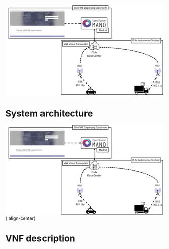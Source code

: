 ![Automotive](/uploads/automotive/automotive.png "Automotive")<!-- TITLE: IT-Av Automotive experiment example: video-based assisted driving -->
<!-- SUBTITLE: A quick summary of IT-Av Automotive experiment example: video-based assisted driving -->

# System architecture
![Automotive](/uploads/automotive/automotive.png "Automotive"){.align-center}
# VNF description